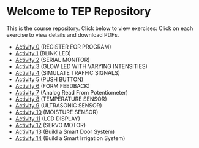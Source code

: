 # Welcome to TEP Repository

This is the course repository. Click below to view exercises:
Click on each exercise to view details and download PDFs.

- [Activity 0](Activity-0/)   (REGISTER FOR PROGRAM)
- [Activity 1](Activity-1/)   (BLINK LED)
- [Activity 2](Activity-2/)   (SERIAL MONITOR)
- [Activity 3](Activity-3/)   (GLOW LED WITH VARYING INTENSITIES)
- [Activity 4](Activity-4/)    (SIMULATE TRAFFIC SIGNALS)
- [Activity 5](Activity-5/)    (PUSH BUTTON)
- [Activity 6](Activity-6/)    (FORM FEEDBACK)
- [Activity 7](Activity-7/)    (Analog Read From Potentiometer)
- [Activity 8](Activity-8/)    (TEMPERATURE SENSOR)
- [Activity 9](Activity-9/)    (ULTRASONIC SENSOR)
- [Activity 10](Activity-10/)  (MOISTURE SENSOR)
- [Activity 11](Activity-11/)  (LCD DISPLAY)
- [Activity 12](Activity-12/)  (SERVO MOTOR)
- [Activity 13](Activity-13/)  (Build a Smart Door System)
- [Activity 14](Activity-14/)  (Build a Smart Irrigation System)
